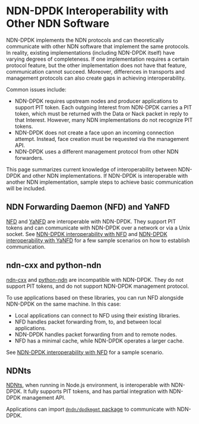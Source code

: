 # NDN-DPDK Interoperability with Other NDN Software

NDN-DPDK implements the NDN protocols and can theoretically communicate with other NDN software that implement the same protocols.
In reality, existing implementations (including NDN-DPDK itself) have varying degrees of completeness.
If one implementation requires a certain protocol feature, but the other implementation does not have that feature, communication cannot succeed.
Moreover, differences in transports and management protocols can also create gaps in achieving interoperability.

Common issues include:

* NDN-DPDK requires upstream nodes and producer applications to support PIT token.
  Each outgoing Interest from NDN-DPDK carries a PIT token, which must be returned with the Data or Nack packet in reply to that Interest.
  However, many NDN implementations do not recognize PIT tokens.
* NDN-DPDK does not create a face upon an incoming connection attempt.
  Instead, face creation must be requested via the management API.
* NDN-DPDK uses a different management protocol from other NDN forwarders.

This page summarizes current knowledge of interoperability between NDN-DPDK and other NDN implementations.
If NDN-DPDK is interoperable with another NDN implementation, sample steps to achieve basic communication will be included.

## NDN Forwarding Daemon (NFD) and YaNFD

[NFD](https://named-data.net/doc/NFD/) and [YaNFD](https://github.com/eric135/YaNFD) are interoperable with NDN-DPDK.
They support PIT tokens and can communicate with NDN-DPDK over a network or via a Unix socket.
See [NDN-DPDK interoperability with NFD](NFD.md) and [NDN-DPDK interoperability with YaNFD](YaNFD.md) for a few sample scenarios on how to establish communication.

## ndn-cxx and python-ndn

[ndn-cxx](https://named-data.net/doc/ndn-cxx/) and [python-ndn](https://python-ndn.readthedocs.io) are incompatible with NDN-DPDK.
They do not support PIT tokens, and do not support NDN-DPDK management protocol.

To use applications based on these libraries, you can run NFD alongside NDN-DPDK on the same machine.
In this case:

* Local applications can connect to NFD using their existing libraries.
* NFD handles packet forwarding from, to, and between local applications.
* NDN-DPDK handles packet forwarding from and to remote nodes.
* NFD has a minimal cache, while NDN-DPDK operates a larger cache.

See [NDN-DPDK interoperability with NFD](NFD.md) for a sample scenario.

## NDNts

[NDNts](https://yoursunny.com/p/NDNts/), when running in Node.js environment, is interoperable with NDN-DPDK.
It fully supports PIT tokens, and has partial integration with NDN-DPDK management API.

Applications can import [`@ndn/dpdkmgmt` package](https://www.npmjs.com/package/@ndn/dpdkmgmt) to communicate with NDN-DPDK.
